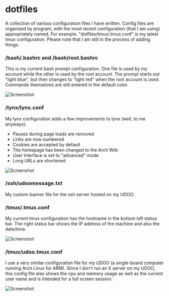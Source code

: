 # dotfiles
A collection of various configuration files I have written. Config files are organized by program, with the most recent configuration (that I am using) appropriately named. For example, "dotfiles/tmux/.tmux.conf" is my latest tmux configuration. Please note that I am still in the process of adding things.

### /bash/.bashrc and /bash/root.bashrc
This is my current bash prompt configuration. One file is used by my account while the other is used by the root account. The prompt starts out "light blue", but then changes to "light red" when the root account is used. Commands themselves are still entered in the default color.

![Screenshot](http://i.imgur.com/ynw5tCI.png "bash screenshot")

### /lynx/lynx.conf
My lynx configuration adds a few improvements to lynx (well, to me anyways):
* Pauses during page loads are removed
* Links are now numbered
* Cookies are accepted by default
* The homepage has been changed to the Arch Wiki
* User interface is set to "advanced" mode
* Long URLs are shortened

![Screenshot](https://i.imgur.com/jqlnG43.png "lynx screenshot")

### /ssh/udoomessage.txt
My custom banner file for the ssh server hosted on my UDOO.

### /tmux/.tmux.conf
My current tmux configuration has the hostname in the bottom left status bar. The right status bar shows the IP address of the machine and also the date/time:

![Screenshot](http://i.imgur.com/FTe1RpG.png "tmux screenshot") 

### /tmux/udoo.tmux.conf
I use a very similar configuration file for my UDOO (a single-board computer running Arch Linux for ARM). Since I don't run an X server on my UDOO, this config file also shows the cpu and memory usage as well as the current user name and is intended for a full screen session:

![Screenshot](https://i.imgur.com/CQzUI3K.png "tmux screenshot")
